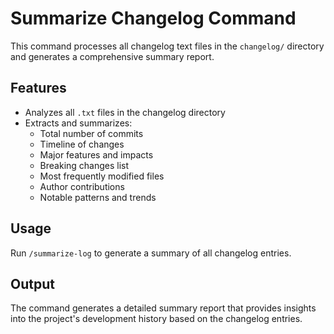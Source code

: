 # Summarize Changelog Command

This command processes all changelog text files in the `changelog/` directory and generates a comprehensive summary report.

## Features
- Analyzes all `.txt` files in the changelog directory
- Extracts and summarizes:
  - Total number of commits
  - Timeline of changes
  - Major features and impacts
  - Breaking changes list
  - Most frequently modified files
  - Author contributions
  - Notable patterns and trends

## Usage
Run `/summarize-log` to generate a summary of all changelog entries.

## Output
The command generates a detailed summary report that provides insights into the project's development history based on the changelog entries.